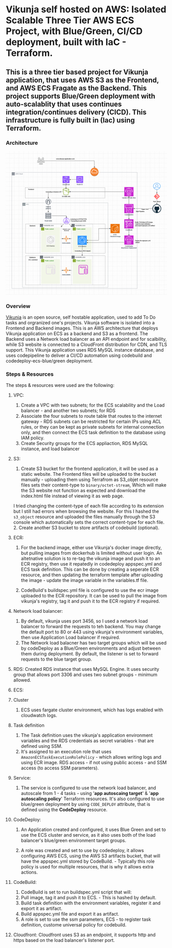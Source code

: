 # Vikunja self hosted on AWS: Isolated Scalable Three Tier AWS ECS Project, with Blue/Green, CI/CD deployment, built with IaC - Terraform.
## This is a three tier based project for Vikunja application, that uses AWS S3 as the Frontend, and AWS ECS Fragate as the Backend. This project supports Blue/Green deployment with auto-scalablity that uses continues integration/continues delivery (CICD). This infrastructure is fully built in (Iac) using Terraform.
### Architecture
![Architecture](/Vikunja%20Architecture.png)
### Overview
[Vikunja](https://vikunja.io/) is an open source, self hostable application, used to add To Do tasks and orgranized one's projects. Vikunja software is isolated into a Frontend and Backend images. This is an AWS architecture that deploys Vikunja application on ECS as a backend and S3 as a frontend. The Backend uses a Network load balancer as an API endpoint and for scalbility, while S3 website is connected to a CloudFront distribution for CDN, and TLS support. This Vikunja application uses RDS MySQL instance database, and uses codepipeline to deliver a CI/CD automation using codebuild and codedeploy-ecs-blue/green deployment.
### Steps & Resources
The steps & resources were used are the following:
1. VPC:
   1. Create a VPC with two subnets; for the ECS scalability and the Load balancer - and another two subnets; for RDS
   2. Associate the four subnets to route table that routes to the internet gateway - RDS subnets can be restricted for certain IPs using ACL rules, or they can be kept as private subnets for internal connection only, and then connect the ECS task definition to the database using IAM policy.
   3. Create Security groups for the ECS appliaction, RDS MySQL instance, and load balancer
2. S3:
   1. Create S3 bucket for the frontend application, it will be used as a static website. The Frontend files will be uploaded to the bucket manually - uploading them using Terrafrom as S3_objet resource files sets their content-type to `binary/octet-stream`, Which will make the S3 website not function as expected and download the index.html file instead of viewing it as web page. 

   I tried changing the content-type of each file according to its extension but I still had errors when browsing the website. For this I hashed the `s3_object` resource and uploaded the files manually through the S3 console which automatically sets the correct content-type for each file.
   2. Create another S3 bucket to store artifacts of codebuild (optional).
3. ECR: 
   1. For the backend image, either use Vikunja's docker image directly, but pulling images from dockerhub is limited without user login. An altetnative solution is to re-tag the vikunja image and push it to an ECR registry, then use it repatedly in codedeploy appspec.yml and ECS task definition. This can be done by creating a seperate ECR resource, and then updating the terraform template after uploading the image - update the image variable in the variables.tf file.

   2. CodeBuild's buildspec.yml file is configured to use the ecr image uploaded to the ECR repository. It can be used to pull the image from vikunja's registry, tag it and push it to the ECR registry if required.

4. Network load balancer:
   1. By default, vikunja uses port 3456, so I used a network load balancer to forward the requests to teh backend. You may change the default port to 80 or 443 using vikunja's environment variables, then use Application Load balancer if required.
   2. The Network load balacner has two target groups which will be used by codeDeploy as a Blue/Green environments and adjust between them during deployment. By default, the listener is set to forward requests to the blue target group.

3. RDS:
   Created RDS instance that uses MySQL Engine. It uses security group that allows port 3306 and uses two subnet groups - minimum allowed.

4. ECS:
 1. Cluster
    1. ECS uses fargate cluster environment, which has logs enabled with cloudwatch logs. 
 
 2. Task definition
    1. The Task definition uses the vikunja's application environment variables and the RDS credentials as secret variables - that are defined using SSM.
    2. It's assigned to an execution role that uses `AmazonECSTaskExecutionRolePolicy` - which allows writing logs and using ECR image. RDS access - if not using public access - and SSM access (to access SSM parameters).

 3. Service:
    1. The service is configured to use the network load balancer, and autoscale from 1 - 4 tasks - using '**app autoscaing target**' & '**app autoscaling policy**' Terraform resources. It's also configured to use blue/green deployment by using `CODE_DEPLOY` attribute, that is defined using the **CodeDeploy** resource.

5. CodeDeploy:
   1. An Application created and configured, it uses Blue Green and set to use the ECS cluster and service, as it also uses both of the load balancer's blue/green environment target groups.

   2. A role was created and set to use by codedeploy, it allows configuring AWS ECS, using the AWS S3 artifacts bucket, that will have the appspec.yml stored by CodeBuild. - Typically this role policy is used for multiple resources, that is why it allows extra actions.

6. CodeBuild:
   1. CodeBuild is set to run buildspec.yml script that will:
    1. Pull image, tag it and push it to ECS. - This is hashed by default.
    2. Build task definition with the environment variables, register it and export it as artifact.
    3. Build appspec.yml file and export it as artifact.
   2. A role is set to use the ssm parameters, ECS - to register task definition, custome universal policy for codebuild.

7. Cloudfront:
   Cloudfront uses S3 as an endpoint, it supports http and https based on the load balancer's listener port. 

